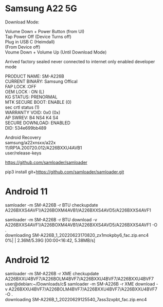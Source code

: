 # Samsung A22 5G
  
Download Mode:  
  
Volume Down + Power Button (from UI)  
Tap Power Off (Device Turns off)  
Plug in USB C (Heimdall)  
(From Device off)  
Voume Down + Volume Up (Until Download Mode)  
  
  
Arrived factory sealed never connected to internet only enabled developer mode  
  
PRODUCT NAME: SM-A226B  
CURRENT BINARY: Samsung Offical  
FAP LOCK :OFF  
OEM LOCK : ON (L)  
KG STATUS: PRENORMAL  
MTK SECURE BOOT: ENABLE (0)  
sec crtl status (1)  
WARRANTY VOID: 0x0 (0x)  
AP SWREV: B4 NS4 K4 S4  
SECURE DOWNLOAD: ENABLED  
DID: 534e699bb489  

Android Recovery  
samsung/a22xnsxx/a22x  
11/RP1A.200720.012/A226BXXU4AVB1  
user/release-keys  
  
https://github.com/samloader/samloader  
    
pip3 install git+https://github.com/samloader/samloader.git  
  
# Android 11  
samloader -m SM-A226B -r BTU checkupdate  
A226BXXS4AVF1/A226BOXM4AVB1/A226BXXS4AVD5/A226BXXS4AVF1  
  
samloader -m SM-A226B -r BTU download -v A226BXXS4AVF1/A226BOXM4AVB1/A226BXXS4AVD5/A226BXXS4AVF1 -O .  
downloading SM-A226B_1_20220623170820_zx1mokpby6_fac.zip.enc4  
  0%|                                      | 2.36M/5.39G [00:00<16:42, 5.38MB/s]  
  
# Android 12  
samloader -m SM-A226B -r XME checkupdate  
A226BXXU4BVF7/A226BOLM4BVF7/A226BXXU4BVF7/A226BXXU4BVF7  
user@debian:~/Downloads/c$ samloader -m SM-A226B -r XME download -v A226BXXU4BVF7/A226BOLM4BVF7/A226BXXU4BVF7/A226BXXU4BVF7 -O .  
downloading SM-A226B_1_20220629125540_7ass3zxpbt_fac.zip.enc4  
  

